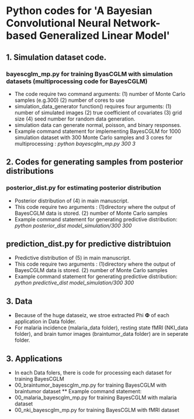 # Python codes for 'A Bayesian Convolutional Neural Network-based Generalized Linear Model'

## 1. Simulation dataset code. 
### bayescglm_mp.py for training ByasCGLM with simulation datasets (multiprocessing code for BayesCGLM)
* The code require two command arguments: (1) number of Monte Carlo samples (e.g.300) (2) number of cores to use
* simulation_data_generator function() requires four arguments:  (1) number of simulated images (2) true coefficient of covariates (3) grid size (4) seed number for random data generation.
* simulation data can generate normal, poisson, and binary responses. 
* Example command statement for implementing BayesCGLM for 1000 simulation dataset with 300 Monte Carlo samples and 3 cores for multiprocessing : _python bayescglm_mp.py 300 3_ 


## 2. Codes for generating samples from posterior distributions 
### posterior_dist.py for estimating posterior distribution 
* Posterior distribution of (4) in main manuscript.
* This code require two arguments : (1)directory where the output of BayesCGLM data is stored.  (2) number of Monte Carlo samples 
* Example command statement for generating predictive distribution: _python posterior_dist model_simulation/300 300_

  
## prediction_dist.py for predictive distribtuion 
* Predictive distribution of (5) in main manuscript.
* This code require two arguments : (1)directory where the output of BayesCGLM data is stored.  (2) number of Monte Carlo samples 
* Example command statement for generating predictive distribution: _python predictive_dist model_simulation/300 300_


## 3. Data 
* Because of the huge dataseiz, we stroe extracted Phi $\boldsymbol{\Phi}$ of each application in Data folder.
* For malaria incidence (malaria_data folder), resting state fMRI (NKI_data folder), and brain tumor images (braintumor_data folder) are in seperate folder. 


## 3. Applications 
* In each Data folers, there is code for processing each dataset for training BayesCGLM
* 00_braintumor_bayescglm_mp.py for training BayesCGLM with braintumor dataset
  **  Example command statement: 
* 00_malaria_bayescglm_mp.py for training BayesCGLM with malaria dataset
* 00_nki_bayescglm_mp.py for training BayesCGLM with fMRI dataset


